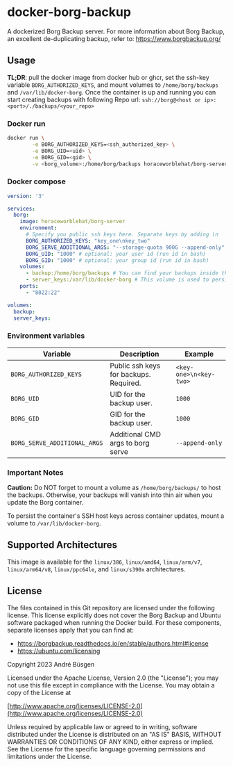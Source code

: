 # docker-borg-backup

A dockerized Borg Backup server. For more information about Borg Backup, an
excellent de-duplicating backup, refer to: <https://www.borgbackup.org/>

## Usage

**TL;DR**: pull the docker image from docker hub or ghcr, set the ssh-key
variable `BORG_AUTHORIZED_KEYS`, and mount volumes to `/home/borg/backups` and
`/var/lib/docker-borg`. Once the container is up and running you can start
creating backups with following Repo url:
`ssh://borg@<host or ip>:<port>/./backups/<your_repo>`

### Docker run

```bash
docker run \
        -e BORG_AUTHORIZED_KEYS=<ssh_authorized_key> \
        -e BORG_UID=<uid> \
        -e BORG_GID=<gid> \
        -v <borg_volume>:/home/borg/backups horaceworblehat/borg-server
```

### Docker compose
<!-- markdownlint-disable -->
```yaml
version: '3'

services:
  borg:
    image: horaceworblehat/borg-server
    environment:
      # Specify you public ssh keys here. Separate keys by adding \n
      BORG_AUTHORIZED_KEYS: "key_one\nkey_two"
      BORG_SERVE_ADDITIONAL_ARGS: "--storage-quota 900G --append-only"
      BORG_UID: "1000" # optional: your user id (run id in bash)
      BORG_GID: "1000" # optional: your group id (run id in bash)
    volumes:
      - backup:/home/borg/backups # You can find your backups inside this volume
      - server_keys:/var/lib/docker-borg # This volume is used to persist the hosts ssh-keys across updates
    ports:
      - "8022:22"

volumes:
  backup:
  server_keys:
```
<!-- markdownlint-enable -->

### Environment variables

<!-- markdownlint-disable -->
| Variable                    | Description                            | Example                |
|-----------------------------|----------------------------------------|------------------------|
| `BORG_AUTHORIZED_KEYS`      | Public ssh keys for backups. Required. | `<key-one>\n<key-two>` |
| `BORG_UID`                  | UID for the backup user.               | `1000`                 |
| `BORG_GID`                  | GID for the backup user.               | `1000`                 |
| `BORG_SERVE_ADDITIONAL_ARGS`| Additional CMD args to borg serve      | `--append-only`        |
<!-- markdownlint-enable -->

### Important Notes

**Caution:** Do NOT forget to mount a volume as `/home/borg/backups/` to host
the backups. Otherwise, your backups will vanish into thin air when you update
the Borg container.

To persist the container's SSH host keys across container updates, mount a
volume to `/var/lib/docker-borg`.

## Supported Architectures

This image is available for the `linux/386`, `linux/amd64`, `linux/arm/v7`,
`linux/arm64/v8`, `linux/ppc64le`, and `linux/s390x` architectures.

## License

The files contained in this Git repository are licensed under the following
license. This license explicitly does not cover the Borg Backup and Ubuntu
software packaged when running the Docker build. For these components, separate
licenses apply that you can find at:

* <https://borgbackup.readthedocs.io/en/stable/authors.html#license>
* <https://ubuntu.com/licensing>

Copyright 2023 André Büsgen

Licensed under the Apache License, Version 2.0 (the "License");
you may not use this file except in compliance with the License.
You may obtain a copy of the License at

[http://www.apache.org/licenses/LICENSE-2.0](http://www.apache.org/licenses/LICENSE-2.0)

Unless required by applicable law or agreed to in writing, software
distributed under the License is distributed on an "AS IS" BASIS,
WITHOUT WARRANTIES OR CONDITIONS OF ANY KIND, either express or implied.
See the License for the specific language governing permissions and
limitations under the License.
